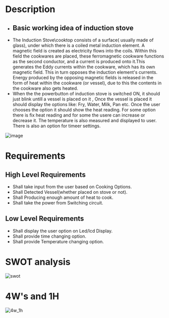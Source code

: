 # Description
 
* ##  Basic working idea of induction stove
* The Induction Stove\cooktop consists of a surface( usually made of glass), under which  there is a coiled metal induction element. A magnetic field is created as electricity flows into the coils. Within this field the cookwares are placed, these ferromagnetic cookware functions as the second conductor, and a current is produced onto it.This generates the Eddy currents  within the cookware, which has its own magnetic field. This in turn opposes the induction element's currents. Energy produced by the opposing magnetic fields is released in the form of heat within the cookware (or vessel), due to this the contents in the cookware also gets heated.
* When the the powerbutton of induction stove is  switched ON, it should just blink untill a vessel is placed on it , Once the vessel is placed it should display the options like: Fry, Water, Milk, Pan etc. Once the user chooses the option it should show the heat reading. For some option there is fix heat reading and for some the usere can increase or decrease it. The temperature is also measured and displayed to user. There is also an option for timeer settings.

![image](https://user-images.githubusercontent.com/98839182/154838130-46945582-1240-45e6-977f-aed2dd4fa170.PNG)

# Requirements

## High Level Requirements

* Shall take input from the user based on Cooking Options.
* Shall Detected  Vessel(whether placed on stove or not).
* Shall  Producing enough amount of heat to cook.
* Shall take the power from Switching circuit.

 
 ## Low Level Requirements
 * Shall display the user option on Led/lcd  Display.
 * Shall provide time changing option.
 * Shall provide Temperature changing option.  

 # SWOT analysis
 ![swot](https://user-images.githubusercontent.com/98839182/155736934-43cc5ddb-0fbf-4439-87e7-fddf4716ae2f.PNG)


# 4W's and 1H

![4w_1h](https://user-images.githubusercontent.com/98839182/155737005-82cc77a2-355b-445a-a646-903d8309c50d.PNG)
